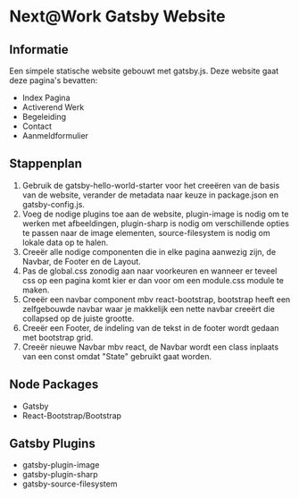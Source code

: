 # Next@Work Gatsby Website

## Informatie

Een simpele statische website gebouwt met gatsby.js. Deze website gaat deze pagina's bevatten:

- Index Pagina
- Activerend Werk
- Begeleiding
- Contact
- Aanmeldformulier

## Stappenplan

1. Gebruik de gatsby-hello-world-starter voor het creeëren van de basis van de website, verander de metadata naar keuze in package.json en gatsby-config.js.
2. Voeg de nodige plugins toe aan de website, plugin-image is nodig om te werken met afbeeldingen, plugin-sharp is nodig om verschillende opties te passen naar de image elementen, source-filesystem is nodig om lokale data op te halen.
3. Creeër alle nodige componenten die in elke pagina aanwezig zijn, de Navbar, de Footer en de Layout.
4. Pas de global.css zonodig aan naar voorkeuren en wanneer er teveel css op een pagina komt kier er dan voor om een module.css module te maken.
5. Creeër een navbar component mbv react-bootstrap, bootstrap heeft een zelfgebouwde navbar waar je makkelijk een nette navbar creeërt die collapsed op de juiste grootte.
6. Creeër een Footer, de indeling van de tekst in de footer wordt gedaan met bootstrap grid.
7. Creeër nieuwe Navbar mbv react, de Navbar wordt een class inplaats van een const omdat "State" gebruikt gaat worden.

## Node Packages

- Gatsby
- React-Bootstrap/Bootstrap

## Gatsby Plugins

- gatsby-plugin-image
- gatsby-plugin-sharp
- gatsby-source-filesystem
